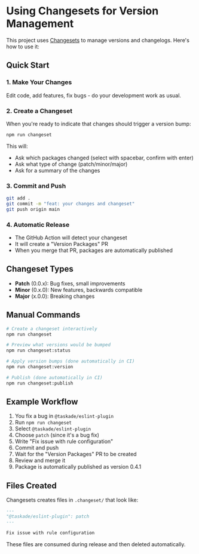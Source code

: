 # Using Changesets for Version Management

This project uses [Changesets](https://github.com/changesets/changesets) to manage versions and changelogs. Here's how to use it:

## Quick Start

### 1. Make Your Changes
Edit code, add features, fix bugs - do your development work as usual.

### 2. Create a Changeset
When you're ready to indicate that changes should trigger a version bump:

```bash
npm run changeset
```

This will:
- Ask which packages changed (select with spacebar, confirm with enter)
- Ask what type of change (patch/minor/major)
- Ask for a summary of the changes

### 3. Commit and Push
```bash
git add .
git commit -m "feat: your changes and changeset"
git push origin main
```

### 4. Automatic Release
- The GitHub Action will detect your changeset
- It will create a "Version Packages" PR
- When you merge that PR, packages are automatically published

## Changeset Types

- **Patch** (0.0.x): Bug fixes, small improvements
- **Minor** (0.x.0): New features, backwards compatible
- **Major** (x.0.0): Breaking changes

## Manual Commands

```bash
# Create a changeset interactively
npm run changeset

# Preview what versions would be bumped
npm run changeset:status  

# Apply version bumps (done automatically in CI)
npm run changeset:version

# Publish (done automatically in CI)
npm run changeset:publish
```

## Example Workflow

1. You fix a bug in `@taskade/eslint-plugin`
2. Run `npm run changeset`
3. Select `@taskade/eslint-plugin` 
4. Choose `patch` (since it's a bug fix)
5. Write "Fix issue with rule configuration"
6. Commit and push
7. Wait for the "Version Packages" PR to be created
8. Review and merge it
9. Package is automatically published as version 0.4.1

## Files Created

Changesets creates files in `.changeset/` that look like:
```markdown
---
"@taskade/eslint-plugin": patch
---

Fix issue with rule configuration
```

These files are consumed during release and then deleted automatically.
